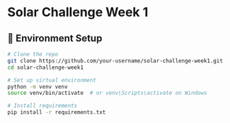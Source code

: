 # Solar Challenge Week 1

## 🧪 Environment Setup

```bash
# Clone the repo
git clone https://github.com/your-username/solar-challenge-week1.git
cd solar-challenge-week1

# Set up virtual environment
python -m venv venv
source venv/bin/activate  # or venv\Scripts\activate on Windows

# Install requirements
pip install -r requirements.txt